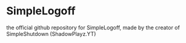 # SimpleLogoff
the official github repository for SimpleLogoff, made by the creator of SimpleShutdown (ShadowPlayz.YT)
